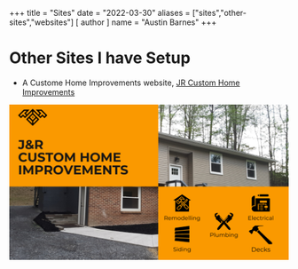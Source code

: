 +++
title = "Sites"
date = "2022-03-30"
aliases = ["sites","other-sites","websites"]
[ author ]
  name = "Austin Barnes"
+++

# Other Sites I have Setup

* A Custome Home Improvements website, [JR Custom Home Improvements](https://jrcustomhomeimprovements.com/)

![params.portrait](/static/img/jrrcustomhomes.png/)




